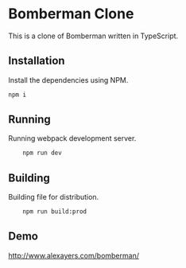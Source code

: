 # Bomberman Clone

This is a clone of Bomberman written in TypeScript.

## Installation

Install the dependencies using NPM.

```bash
npm i
```

## Running

Running webpack development server.

```bash
    npm run dev
```

## Building

Building file for distribution.

```bash
    npm run build:prod
```

## Demo

http://www.alexayers.com/bomberman/
